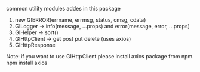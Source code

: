 common utility modules addes in this package

1. new GIERROR(errname, errmsg, status, cmsg, cdata)
2. GILogger -> info(message, ...props) and error(message, error, ...props)
3. GIHelper -> sort()
4. GIHttpClient -> get post put delete (uses axios)
5. GIHttpResponse

Note: if you want to use GIHttpClient please install axios package from npm.
npm install axios
